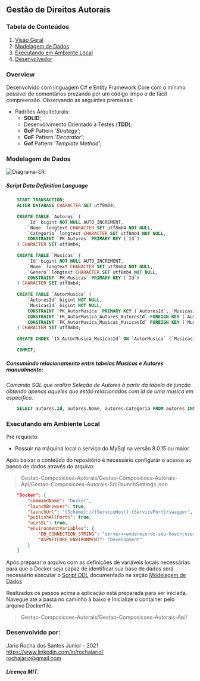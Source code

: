 ## Gestão de Direitos Autorais
### Tabela de Conteúdos

 1. [Visão Geral](#overview)
 2. [Modelagem de Dados](#modelagem-de-dados)
 3. [Executando em Ambiente Local](#executando-em-ambiente-local)
 4. [Desenvolvedor](#desenvolvido-por)

### Overview
Desenvolvido com linguagem C# e Entity Framework Core com o mínimo possível de comentários prezando por um código limpo e de fácil compreensão.
Observando as seguintes premissas:

 - Padrões Arquiteturais:
	 - **SOLID**;
	 - Desenvolvimento Orientado à Testes (**TDD**);
	 - **GoF** Pattern *'Strategy'*;
	 - **GoF** Pattern *'Decorator'*;
	 - **Gof** Pattern *'Template Method'*;

### Modelagem de Dados
![Diagrama-ER](https://user-images.githubusercontent.com/56648231/134039582-d135ffbf-d108-470a-b17f-03809c60d233.PNG)

##### Script Data Definition Language
```sql
    START TRANSACTION;
    ALTER DATABASE CHARACTER SET utf8mb4;
    
    CREATE TABLE `Autores` (
        `Id` bigint NOT NULL AUTO_INCREMENT,
        `Nome` longtext CHARACTER SET utf8mb4 NOT NULL,
        `Categoria` longtext CHARACTER SET utf8mb4 NOT NULL,
        CONSTRAINT `PK_Autores` PRIMARY KEY (`Id`)
    ) CHARACTER SET utf8mb4;
    
    CREATE TABLE `Musicas` (
        `Id` bigint NOT NULL AUTO_INCREMENT,
        `Nome` longtext CHARACTER SET utf8mb4 NOT NULL,
        `Genero` longtext CHARACTER SET utf8mb4 NOT NULL,
        CONSTRAINT `PK_Musicas` PRIMARY KEY (`Id`)
    ) CHARACTER SET utf8mb4;
    
    CREATE TABLE `AutorMusica` (
        `AutoresId` bigint NOT NULL,
        `MusicasId` bigint NOT NULL,
        CONSTRAINT `PK_AutorMusica` PRIMARY KEY (`AutoresId`, `MusicasId`),
        CONSTRAINT `FK_AutorMusica_Autores_AutoresId` FOREIGN KEY (`AutoresId`) REFERENCES `Autores` (`Id`) ON DELETE CASCADE,
        CONSTRAINT `FK_AutorMusica_Musicas_MusicasId` FOREIGN KEY (`MusicasId`) REFERENCES `Musicas` (`Id`) ON DELETE CASCADE
    ) CHARACTER SET utf8mb4;
    
    CREATE INDEX `IX_AutorMusica_MusicasId` ON `AutorMusica` (`MusicasId`);
    
    COMMIT;
```
##### Consumindo relacionamento entre tabelas Musicas e Autores manualmente:
*Comando SQL que realiza Seleção de Autores à partir da tabela de junção obtendo apenas aqueles que estão relacionados com id de uma música em específico.*
```sql
    SELECT autores.Id, autores.Nome, autores.Categoria FROM autores INNER JOIN autormusica ON autores.Id = autormusica.AutoresID WHERE autormusica.Musicasid =<'id_da_musica'>;
```

### Executando em Ambiente Local
Pré requisito:

 - Possuir na máquina local o serviço do MySql na versão 8.0.15 ou maior

Após baixar o conteúdo do repositório é necessário configurar o acesso ao banco de dados através do arquivo:
> Gestao-Composicoes-Autorais/Gestao-Composicoes-Autorais-Api/Gestao-Composicoes-Autorais-Src/launchSettings.json
```json
    "Docker": {
        "commandName": "Docker",
    	"launchBrowser": true,
    	"launchUrl": "{Scheme}://{ServiceHost}:{ServicePort}/swagger",
    	"publishAllPorts": true,
    	"useSSL": true,
    	"environmentVariables": {
		    "DB_CONNECTION_STRING": "server=<endereço-do-seu-host>;user=<seu-usuario>;password=<sua-senha>;database=<sua-base-de-dados>",
			"ASPNETCORE_ENVIRONMENT": "Development"
		}
    }
 ```       
Após preparar o arquivo com as definições de variáveis locais necessárias para que o Docker seja capaz de identificar sua base de dados será necessário executar o [Script DDL](#script-data-definition-language) documentado na seção [Modelagem de Dados](#modelagem-de-dados)

Realizados os passos acima a aplicação está preparada para ser iniciada.
Navegue até a pasta no caminho à baixo e Inicialize o container pelo arquivo Dockerfile.

> Gestao-Composicoes-Autorais/Gestao-Composicoes-Autorais-Api/


### Desenvolvido por:
Jario Rocha dos Santos Junior - 2021  
https://www.linkedin.com/in/rochajario/  
rochajario@gmail.com  
##### Licença MIT.
